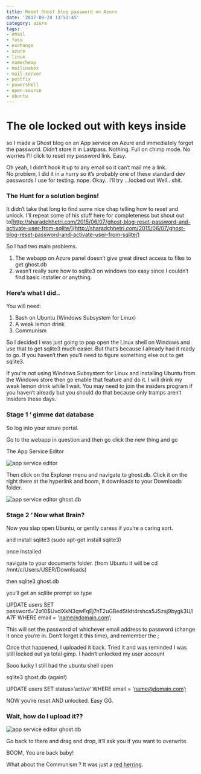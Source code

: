 ```yaml
---
title: Reset Ghost blog password on Azure
date: '2017-09-24 13:53:45'
category: azure
tags:
- email
- foss
- exchange
- azure
- linux
- namecheap
- mailinabox
- mail-server
- postfix
- powershell
- open-source
- ubuntu
---
```


# The ole locked out with keys inside


so I made a Ghost blog on an App service on Azure and immediately forgot the password. Didn‘t store it in Lastpass. Nothing. Full on chimp mode. No worries I‘ll click to reset my password link. Easy.

Oh yeah, I didn‘t hook it up to any email so it can‘t mail me a link.  
 No problem, I did it in a hurry so it‘s probably one of these standard dev passwords I use for testing. nope. Okay.. I‘ll try ...locked out Well.. shit.

### The Hunt for a solution begins!

It didn‘t take that long to find some nice chap telling how to reset and unlock. I‘ll repeat some of his stuff here for completeness but shout out to[http://sharadchhetri.com/2015/06/07/ghost-blog-reset-password-and-activate-user-from-sqlite/](http://sharadchhetri.com/2015/06/07/ghost-blog-reset-password-and-activate-user-from-sqlite/)

So I had two main problems.

1. The webapp on Azure panel doesn‘t give great direct access to files to get ghost.db
2. wasn‘t really sure how to sqlite3 on windows too easy since I couldn‘t find basic installer or anything.

### Here‘s what I did..

You will need:

1. Bash on Ubuntu (Windows Subsystem for Linux)
2. A weak lemon drink
3. Communism

So I decided I was just going to pop open the Linux shell on Windows and use that to get sqlite3 much easier. But that‘s because I already had it ready to go. If you haven‘t then you‘ll need to figure something else out to get sqlite3.

If you‘re not using Windows Subsystem for Linux and installing Ubuntu from the Windows store then go enable that feature and do it. I will drink my weak lemon drink while I wait. You may need to join the insiders program if you haven‘t already but you should do that because only tramps aren‘t Insiders these days.

### Stage 1 ‘ gimme dat database

So log into your azure portal.

Go to the webapp in question and then go click the new thing and go

The App Service Editor

![app service editor](https://cloudconfusionsa.blob.core.windows.net/blogimages/2017/app-service-editor.jpg?resize=525%2C313)



Then click on the Explorer menu and navigate to ghost.db. Click it on the right there at the hyperlink and boom, it downloads to your Downloads folder.

![app service editor ghost.db](https://cloudconfusionsa.blob.core.windows.net/blogimages/2017/app-service-editor-ghost.db_.jpg?resize=525%2C218)

### Stage 2 ‘ Now what Brain?

Now you slap open Ubuntu, or gently caress if you‘re a caring sort.

and install sqlite3 (sudo apt-get install sqlite3)

once Installed

navigate to your documents folder. (from Ubuntu it will be cd /mnt/c/Users/USER/Downloads)

then sqlite3 ghost.db

you‘ll get an sqllite prompt so type

UPDATE users SET password=‘$2a$10$UvclXkN3qwFqEj7nT2uGBedStIdt4rshca5JSzsj9bygk3U/IA7F WHERE email = 'name@domain.com‘;

This will set the password of whichever email address to password (change it once you‘re in. Don‘t forget it this time), and remember the ;

Once that happened, I uploaded it back. Tried it and was reminded I was still locked out ya total gimp. I hadn‘t unlocked my user account

Sooo lucky I still had the ubuntu shell open

sqlite3 ghost.db (again!)

UPDATE users SET status=‘active‘ WHERE email = 'name@domain.com‘;

NOW you‘re reset AND unlocked. Easy GG.

### Wait, how do I upload it??

![app service editor ghost.db](https://cloudconfusionsa.blob.core.windows.net/blogimages/2017/app-service-editor-ghost.db_.jpg?resize=525%2C218)



Go back to there and drag and drop, it‘ll ask you if you want to overwrite.

BOOM, You are back baby!

What about the Communism ? It was just a [red herring](http://www.imdb.com/title/tt0088930/).




